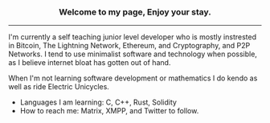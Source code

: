 
<h3 align="center">Welcome to my page, Enjoy your stay. </h3>

---

I'm currently a self teaching junior level developer who is mostly instrested in Bitcoin, The Lightning Network, Ethereum, and Cryptography, and P2P Networks. I tend to use minimalist software and technology when possible, as I believe internet bloat has gotten out of hand.

When I'm not learning software development or mathematics I do kendo as well as ride Electric Unicycles.
   
- Languages I am learning: C, C++, Rust, Solidity
- How to reach me: Matrix, XMPP, and Twitter to follow.

